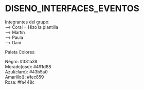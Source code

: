 # DISENO_INTERFACES_EVENTOS

Integrantes del grupo: <br>
--> Coral = Hizo la plantilla  <br>
--> Martín  <br>
--> Paula  <br>
--> Dani  <br>


Paleta Colores:

  Negro: #331a38<br>
  Morado(osc): #491d88<br>
  Azul(claro): #43b5a0<br>
  Amarillo(): #fec859<br>
  Rosa: #fa448c<br>















